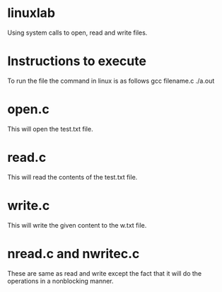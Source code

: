 # linuxlab
Using system calls to open, read and write files.
# Instructions to execute
  To run the file the command in linux is as follows
    gcc filename.c
    ./a.out
# open.c
  This will open the test.txt file.
# read.c
  This will read the contents of the test.txt file.
# write.c
  This will write the given content to the w.txt file.
# nread.c and nwritec.c
  These are same as read and write except the fact that it will do the operations in a nonblocking manner.
